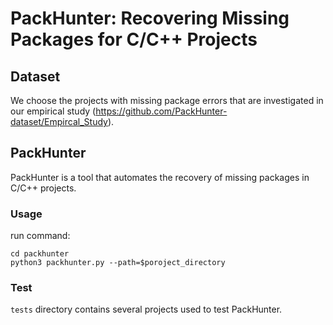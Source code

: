 # PackHunter: Recovering Missing Packages for C/C++ Projects

## Dataset
We choose the projects with missing package errors that are investigated in our empirical study (https://github.com/PackHunter-dataset/Empircal_Study).

## PackHunter
PackHunter is a tool that automates the recovery of missing packages in C/C++ projects.

### Usage
run command:
```
cd packhunter
python3 packhunter.py --path=$poroject_directory
```

### Test
```tests``` directory contains several projects used to test PackHunter.